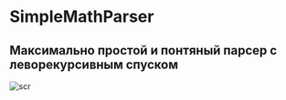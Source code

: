 # SimpleMathParser

## Максимально простой и понтяный парсер с леворекурсивным спуском

![scr](scr.png)
